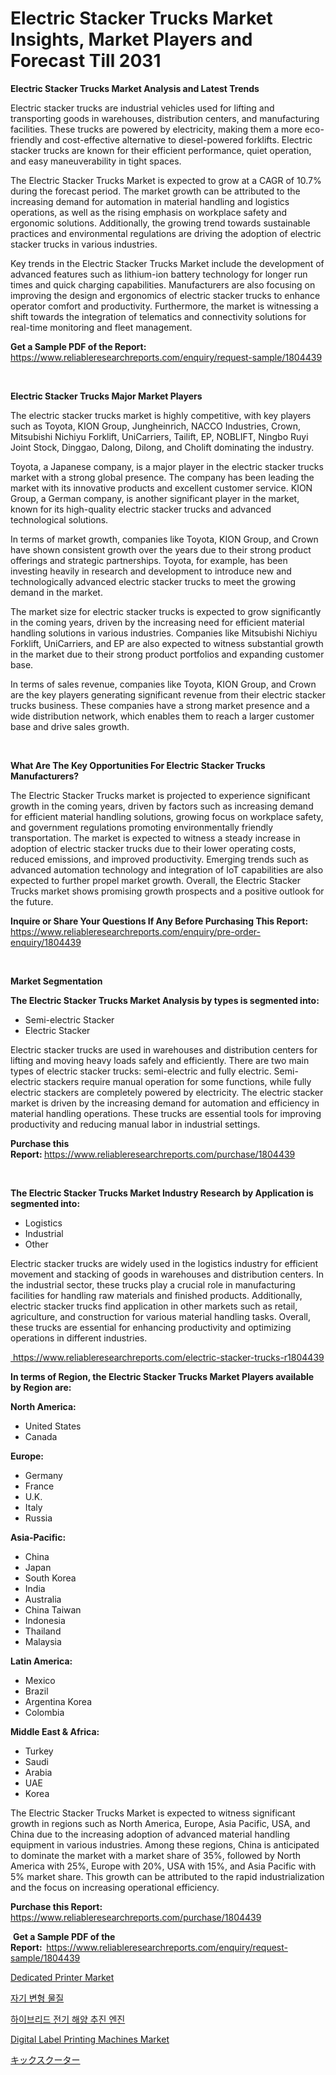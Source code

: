 <p><h1>Electric Stacker Trucks Market Insights, Market Players and Forecast Till 2031</h1></p><p><strong>Electric Stacker Trucks Market Analysis and Latest Trends</strong></p>
<p><p>Electric stacker trucks are industrial vehicles used for lifting and transporting goods in warehouses, distribution centers, and manufacturing facilities. These trucks are powered by electricity, making them a more eco-friendly and cost-effective alternative to diesel-powered forklifts. Electric stacker trucks are known for their efficient performance, quiet operation, and easy maneuverability in tight spaces.</p><p>The Electric Stacker Trucks Market is expected to grow at a CAGR of 10.7% during the forecast period. The market growth can be attributed to the increasing demand for automation in material handling and logistics operations, as well as the rising emphasis on workplace safety and ergonomic solutions. Additionally, the growing trend towards sustainable practices and environmental regulations are driving the adoption of electric stacker trucks in various industries.</p><p>Key trends in the Electric Stacker Trucks Market include the development of advanced features such as lithium-ion battery technology for longer run times and quick charging capabilities. Manufacturers are also focusing on improving the design and ergonomics of electric stacker trucks to enhance operator comfort and productivity. Furthermore, the market is witnessing a shift towards the integration of telematics and connectivity solutions for real-time monitoring and fleet management.</p></p>
<p><strong>Get a Sample PDF of the Report:&nbsp;</strong> <a href="https://www.reliableresearchreports.com/enquiry/request-sample/1804439">https://www.reliableresearchreports.com/enquiry/request-sample/1804439</a></p>
<p>&nbsp;</p>
<p><strong>Electric Stacker Trucks Major Market Players</strong></p>
<p><p>The electric stacker trucks market is highly competitive, with key players such as Toyota, KION Group, Jungheinrich, NACCO Industries, Crown, Mitsubishi Nichiyu Forklift, UniCarriers, Tailift, EP, NOBLIFT, Ningbo Ruyi Joint Stock, Dinggao, Dalong, Dilong, and Cholift dominating the industry.</p><p>Toyota, a Japanese company, is a major player in the electric stacker trucks market with a strong global presence. The company has been leading the market with its innovative products and excellent customer service. KION Group, a German company, is another significant player in the market, known for its high-quality electric stacker trucks and advanced technological solutions.</p><p>In terms of market growth, companies like Toyota, KION Group, and Crown have shown consistent growth over the years due to their strong product offerings and strategic partnerships. Toyota, for example, has been investing heavily in research and development to introduce new and technologically advanced electric stacker trucks to meet the growing demand in the market.</p><p>The market size for electric stacker trucks is expected to grow significantly in the coming years, driven by the increasing need for efficient material handling solutions in various industries. Companies like Mitsubishi Nichiyu Forklift, UniCarriers, and EP are also expected to witness substantial growth in the market due to their strong product portfolios and expanding customer base.</p><p>In terms of sales revenue, companies like Toyota, KION Group, and Crown are the key players generating significant revenue from their electric stacker trucks business. These companies have a strong market presence and a wide distribution network, which enables them to reach a larger customer base and drive sales growth.</p></p>
<p>&nbsp;</p>
<p><strong>What Are The Key Opportunities For Electric Stacker Trucks Manufacturers?</strong></p>
<p><p>The Electric Stacker Trucks market is projected to experience significant growth in the coming years, driven by factors such as increasing demand for efficient material handling solutions, growing focus on workplace safety, and government regulations promoting environmentally friendly transportation. The market is expected to witness a steady increase in adoption of electric stacker trucks due to their lower operating costs, reduced emissions, and improved productivity. Emerging trends such as advanced automation technology and integration of IoT capabilities are also expected to further propel market growth. Overall, the Electric Stacker Trucks market shows promising growth prospects and a positive outlook for the future.</p></p>
<p><strong>Inquire or Share Your Questions If Any Before Purchasing This Report:</strong> <a href="https://www.reliableresearchreports.com/enquiry/pre-order-enquiry/1804439">https://www.reliableresearchreports.com/enquiry/pre-order-enquiry/1804439</a></p>
<p>&nbsp;</p>
<p><strong>Market Segmentation</strong></p>
<p><strong>The Electric Stacker Trucks Market Analysis by types is segmented into:</strong></p>
<p><ul><li>Semi-electric Stacker</li><li>Electric Stacker</li></ul></p>
<p><p>Electric stacker trucks are used in warehouses and distribution centers for lifting and moving heavy loads safely and efficiently. There are two main types of electric stacker trucks: semi-electric and fully electric. Semi-electric stackers require manual operation for some functions, while fully electric stackers are completely powered by electricity. The electric stacker market is driven by the increasing demand for automation and efficiency in material handling operations. These trucks are essential tools for improving productivity and reducing manual labor in industrial settings.</p></p>
<p><strong>Purchase this Report:&nbsp;</strong><a href="https://www.reliableresearchreports.com/purchase/1804439">https://www.reliableresearchreports.com/purchase/1804439</a></p>
<p>&nbsp;</p>
<p><strong>The Electric Stacker Trucks Market Industry Research by Application is segmented into:</strong></p>
<p><ul><li>Logistics</li><li>Industrial</li><li>Other</li></ul></p>
<p><p>Electric stacker trucks are widely used in the logistics industry for efficient movement and stacking of goods in warehouses and distribution centers. In the industrial sector, these trucks play a crucial role in manufacturing facilities for handling raw materials and finished products. Additionally, electric stacker trucks find application in other markets such as retail, agriculture, and construction for various material handling tasks. Overall, these trucks are essential for enhancing productivity and optimizing operations in different industries.</p></p>
<p><a href="https://www.reliableresearchreports.com/electric-stacker-trucks-r1804439">&nbsp;https://www.reliableresearchreports.com/electric-stacker-trucks-r1804439</a></p>
<p><strong>In terms of Region, the Electric Stacker Trucks Market Players available by Region are:</strong></p>
<p>
    <p> <strong> North America: </strong>
        <ul>
            <li>United States</li>
            <li>Canada</li>
        </ul>
        </p> 
    <p> <strong> Europe: </strong>
        <ul>
            <li>Germany</li>
            <li>France</li>
            <li>U.K.</li>
            <li>Italy</li>
            <li>Russia</li>
        </ul>
        </p> 
    <p> <strong> Asia-Pacific: </strong>
        <ul>
            <li>China</li>
            <li>Japan</li>
            <li>South Korea</li>
            <li>India</li>
            <li>Australia</li>
            <li>China Taiwan</li>
            <li>Indonesia</li>
            <li>Thailand</li>
            <li>Malaysia</li>
        </ul>
        </p> 
    <p> <strong> Latin America: </strong>
        <ul>
            <li>Mexico</li>
            <li>Brazil</li>
            <li>Argentina Korea</li>
            <li>Colombia</li>
        </ul>
        </p> 
    <p> <strong> Middle East & Africa: </strong>
        <ul>
            <li>Turkey</li>
            <li>Saudi</li>
            <li>Arabia</li>
            <li>UAE</li>
            <li>Korea</li>
        </ul>
    </p>
    </p>
<p><p>The Electric Stacker Trucks Market is expected to witness significant growth in regions such as North America, Europe, Asia Pacific, USA, and China due to the increasing adoption of advanced material handling equipment in various industries. Among these regions, China is anticipated to dominate the market with a market share of 35%, followed by North America with 25%, Europe with 20%, USA with 15%, and Asia Pacific with 5% market share. This growth can be attributed to the rapid industrialization and the focus on increasing operational efficiency.</p></p>
<p><strong>Purchase this Report: </strong><a href="https://www.reliableresearchreports.com/purchase/1804439">https://www.reliableresearchreports.com/purchase/1804439</a></p>
<p>&nbsp;<strong>Get a Sample PDF of the Report:&nbsp;&nbsp;</strong><a href="https://www.reliableresearchreports.com/enquiry/request-sample/1804439">https://www.reliableresearchreports.com/enquiry/request-sample/1804439</a></p>
<p><strong></strong></p>
<p><p><a href="https://github.com/jaidynmorantestelletmjzya/Market-Research-Report-List-2/blob/main/dedicated-printer-market.md">Dedicated Printer Market</a></p><p><a href="https://github.com/mpodehpw07370073/Market-Research-Report-List-1/blob/main/643749129220.md">자기 변형 물질</a></p><p><a href="https://github.com/TobyKub4685/Market-Research-Report-List-1/blob/main/928797229221.md">하이브리드 전기 해양 추진 엔진</a></p><p><a href="https://github.com/ruddyyedelwadw/Market-Research-Report-List-2/blob/main/digital-label-printing-machines-market.md">Digital Label Printing Machines Market</a></p><p><a href="https://github.com/nxboeu02965442/Market-Research-Report-List-1/blob/main/779810331930.md">キックスクーター</a></p></p>